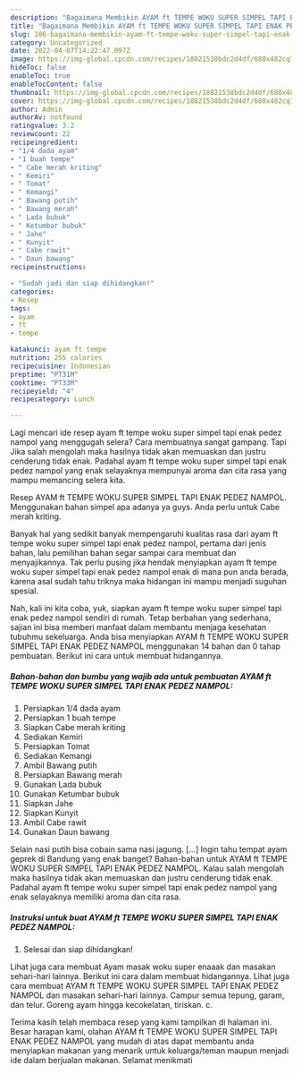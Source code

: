 ```yaml
---
description: "Bagaimana Membikin AYAM ft TEMPE WOKU SUPER SIMPEL TAPI ENAK PEDEZ NAMPOL Anti Gagal"
title: "Bagaimana Membikin AYAM ft TEMPE WOKU SUPER SIMPEL TAPI ENAK PEDEZ NAMPOL Anti Gagal"
slug: 106-bagaimana-membikin-ayam-ft-tempe-woku-super-simpel-tapi-enak-pedez-nampol-anti-gagal
category: Uncategorized
date: 2022-04-07T14:22:47.097Z
image: https://img-global.cpcdn.com/recipes/18821538bdc2d4df/680x482cq70/ayam-ft-tempe-woku-super-simpel-tapi-enak-pedez-nampol-foto-resep-utama.jpg
hideToc: false
enableToc: true
enableTocContent: false
thumbnail: https://img-global.cpcdn.com/recipes/18821538bdc2d4df/680x482cq70/ayam-ft-tempe-woku-super-simpel-tapi-enak-pedez-nampol-foto-resep-utama.jpg
cover: https://img-global.cpcdn.com/recipes/18821538bdc2d4df/680x482cq70/ayam-ft-tempe-woku-super-simpel-tapi-enak-pedez-nampol-foto-resep-utama.jpg
author: Admin
authorAv: notfound
ratingvalue: 3.2
reviewcount: 22
recipeingredient:
- "1/4 dada ayam"
- "1 buah tempe"
- " Cabe merah kriting"
- " Kemiri"
- " Tomat"
- " Kemangi"
- " Bawang putih"
- " Bawang merah"
- " Lada bubuk"
- " Ketumbar bubuk"
- " Jahe"
- " Kunyit"
- " Cabe rawit"
- " Daun bawang"
recipeinstructions:

- "Sudah jadi dan siap dihidangkan!"
categories:
- Resep
tags:
- ayam
- ft
- tempe

katakunci: ayam ft tempe 
nutrition: 255 calories
recipecuisine: Indonesian
preptime: "PT31M"
cooktime: "PT33M"
recipeyield: "4"
recipecategory: Lunch

---
```



Lagi mencari ide resep ayam ft tempe woku super simpel tapi enak pedez nampol yang menggugah selera? Cara membuatnya sangat gampang. Tapi Jika salah mengolah maka hasilnya tidak akan memuaskan dan justru cenderung tidak enak. Padahal ayam ft tempe woku super simpel tapi enak pedez nampol yang enak selayaknya mempunyai aroma dan cita rasa yang mampu memancing selera kita.


Resep AYAM ft TEMPE WOKU SUPER SIMPEL TAPI ENAK PEDEZ NAMPOL. Menggunakan bahan simpel apa adanya ya guys. Anda perlu untuk Cabe merah kriting.

Banyak hal yang sedikit banyak mempengaruhi kualitas rasa dari ayam ft tempe woku super simpel tapi enak pedez nampol, pertama dari jenis bahan, lalu pemilihan bahan segar sampai cara membuat dan menyajikannya. Tak perlu pusing jika hendak menyiapkan ayam ft tempe woku super simpel tapi enak pedez nampol enak di mana pun anda berada, karena asal sudah tahu triknya maka hidangan ini mampu menjadi suguhan spesial.


Nah, kali ini kita coba, yuk, siapkan ayam ft tempe woku super simpel tapi enak pedez nampol sendiri di rumah. Tetap berbahan yang sederhana, sajian ini bisa memberi manfaat dalam membantu menjaga kesehatan tubuhmu sekeluarga. Anda bisa menyiapkan AYAM ft TEMPE WOKU SUPER SIMPEL TAPI ENAK PEDEZ NAMPOL menggunakan 14 bahan dan 0 tahap pembuatan. Berikut ini cara untuk membuat hidangannya.

<!--inarticleads1-->

##### Bahan-bahan dan bumbu yang wajib ada untuk pembuatan AYAM ft TEMPE WOKU SUPER SIMPEL TAPI ENAK PEDEZ NAMPOL:

1. Persiapkan 1/4 dada ayam
1. Persiapkan 1 buah tempe
1. Siapkan  Cabe merah kriting
1. Sediakan  Kemiri
1. Persiapkan  Tomat
1. Sediakan  Kemangi
1. Ambil  Bawang putih
1. Persiapkan  Bawang merah
1. Gunakan  Lada bubuk
1. Gunakan  Ketumbar bubuk
1. Siapkan  Jahe
1. Siapkan  Kunyit
1. Ambil  Cabe rawit
1. Gunakan  Daun bawang


Selain nasi putih bisa cobain sama nasi jagung. […] Ingin tahu tempat ayam geprek di Bandung yang enak banget? Bahan-bahan untuk AYAM ft TEMPE WOKU SUPER SIMPEL TAPI ENAK PEDEZ NAMPOL. Kalau salah mengolah maka hasilnya tidak akan memuaskan dan justru cenderung tidak enak. Padahal ayam ft tempe woku super simpel tapi enak pedez nampol yang enak selayaknya memiliki aroma dan cita rasa. 

<!--inarticleads2-->

##### Instruksi untuk buat AYAM ft TEMPE WOKU SUPER SIMPEL TAPI ENAK PEDEZ NAMPOL:


1. Selesai dan siap dihidangkan!

Lihat juga cara membuat Ayam masak woku super enaaak dan masakan sehari-hari lainnya. Berikut ini cara dalam membuat hidangannya. Lihat juga cara membuat AYAM ft TEMPE WOKU SUPER SIMPEL TAPI ENAK PEDEZ NAMPOL dan masakan sehari-hari lainnya. Campur semua tepung, garam, dan telur. Goreng ayam hingga kecokelatan, tiriskan. c. 

Terima kasih telah membaca resep yang kami tampilkan di halaman ini. Besar harapan kami, olahan AYAM ft TEMPE WOKU SUPER SIMPEL TAPI ENAK PEDEZ NAMPOL yang mudah di atas dapat membantu anda menyiapkan makanan yang menarik untuk keluarga/teman maupun menjadi ide dalam berjualan makanan. Selamat menikmati
